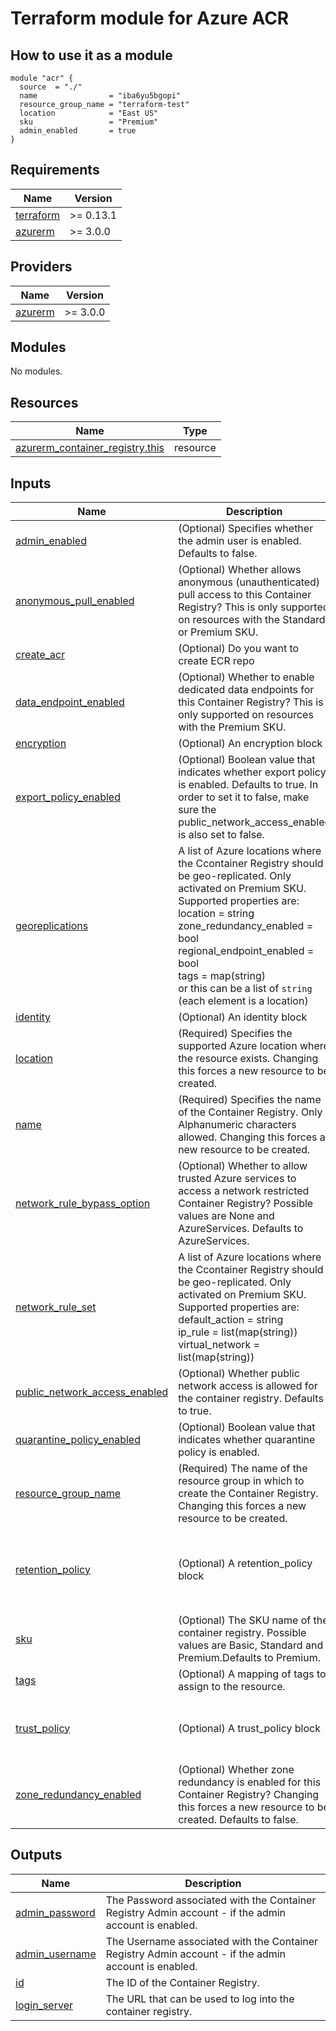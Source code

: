 # Terraform module for Azure ACR

## How to use it as a module

```hcl
module "acr" {
  source  = "./"
  name                = "iba6yu5bgopi"
  resource_group_name = "terraform-test"
  location            = "East US"
  sku                 = "Premium"
  admin_enabled       = true
}

```

<!-- BEGINNING OF PRE-COMMIT-TERRAFORM DOCS HOOK -->
## Requirements

| Name | Version |
|------|---------|
| <a name="requirement_terraform"></a> [terraform](#requirement\_terraform) | >= 0.13.1 |
| <a name="requirement_azurerm"></a> [azurerm](#requirement\_azurerm) | >= 3.0.0 |

## Providers

| Name | Version |
|------|---------|
| <a name="provider_azurerm"></a> [azurerm](#provider\_azurerm) | >= 3.0.0 |

## Modules

No modules.

## Resources

| Name | Type |
|------|------|
| [azurerm_container_registry.this](https://registry.terraform.io/providers/hashicorp/azurerm/latest/docs/resources/container_registry) | resource |

## Inputs

| Name | Description | Type | Default | Required |
|------|-------------|------|---------|:--------:|
| <a name="input_admin_enabled"></a> [admin\_enabled](#input\_admin\_enabled) | (Optional) Specifies whether the admin user is enabled. Defaults to false. | `bool` | `false` | no |
| <a name="input_anonymous_pull_enabled"></a> [anonymous\_pull\_enabled](#input\_anonymous\_pull\_enabled) | (Optional) Whether allows anonymous (unauthenticated) pull access to this Container Registry? This is only supported on resources with the Standard or Premium SKU. | `bool` | `false` | no |
| <a name="input_create_acr"></a> [create\_acr](#input\_create\_acr) | (Optional) Do you want to create ECR repo | `bool` | `true` | no |
| <a name="input_data_endpoint_enabled"></a> [data\_endpoint\_enabled](#input\_data\_endpoint\_enabled) | (Optional) Whether to enable dedicated data endpoints for this Container Registry? This is only supported on resources with the Premium SKU. | `bool` | `true` | no |
| <a name="input_encryption"></a> [encryption](#input\_encryption) | (Optional) An encryption block | `any` | `[]` | no |
| <a name="input_export_policy_enabled"></a> [export\_policy\_enabled](#input\_export\_policy\_enabled) | (Optional) Boolean value that indicates whether export policy is enabled. Defaults to true. In order to set it to false, make sure the public\_network\_access\_enabled is also set to false. | `bool` | `true` | no |
| <a name="input_georeplications"></a> [georeplications](#input\_georeplications) | A list of Azure locations where the Ccontainer Registry should be geo-replicated. Only activated on Premium SKU.<br>  Supported properties are:<br>    location                  = string<br>    zone\_redundancy\_enabled   = bool<br>    regional\_endpoint\_enabled = bool<br>    tags                      = map(string)<br>  or this can be a list of `string` (each element is a location) | `any` | `[]` | no |
| <a name="input_identity"></a> [identity](#input\_identity) | (Optional) An identity block | `any` | `[]` | no |
| <a name="input_location"></a> [location](#input\_location) | (Required) Specifies the supported Azure location where the resource exists. Changing this forces a new resource to be created. | `string` | n/a | yes |
| <a name="input_name"></a> [name](#input\_name) | (Required) Specifies the name of the Container Registry. Only Alphanumeric characters allowed. Changing this forces a new resource to be created. | `string` | n/a | yes |
| <a name="input_network_rule_bypass_option"></a> [network\_rule\_bypass\_option](#input\_network\_rule\_bypass\_option) | (Optional) Whether to allow trusted Azure services to access a network restricted Container Registry? Possible values are None and AzureServices. Defaults to AzureServices. | `string` | `"AzureServices"` | no |
| <a name="input_network_rule_set"></a> [network\_rule\_set](#input\_network\_rule\_set) | A list of Azure locations where the Ccontainer Registry should be geo-replicated. Only activated on Premium SKU.<br>  Supported properties are:<br>    default\_action  = string<br>    ip\_rule         = list(map(string))<br>    virtual\_network = list(map(string)) | `any` | `[]` | no |
| <a name="input_public_network_access_enabled"></a> [public\_network\_access\_enabled](#input\_public\_network\_access\_enabled) | (Optional) Whether public network access is allowed for the container registry. Defaults to true. | `bool` | `false` | no |
| <a name="input_quarantine_policy_enabled"></a> [quarantine\_policy\_enabled](#input\_quarantine\_policy\_enabled) | (Optional) Boolean value that indicates whether quarantine policy is enabled. | `bool` | `false` | no |
| <a name="input_resource_group_name"></a> [resource\_group\_name](#input\_resource\_group\_name) | (Required) The name of the resource group in which to create the Container Registry. Changing this forces a new resource to be created. | `string` | n/a | yes |
| <a name="input_retention_policy"></a> [retention\_policy](#input\_retention\_policy) | (Optional) A retention\_policy block | `any` | <pre>[<br>  {<br>    "days": 30,<br>    "enabled": true<br>  }<br>]</pre> | no |
| <a name="input_sku"></a> [sku](#input\_sku) | (Optional) The SKU name of the container registry. Possible values are Basic, Standard and Premium.Defaults to Premium. | `string` | `"Premium"` | no |
| <a name="input_tags"></a> [tags](#input\_tags) | (Optional) A mapping of tags to assign to the resource. | `map(string)` | `{}` | no |
| <a name="input_trust_policy"></a> [trust\_policy](#input\_trust\_policy) | (Optional) A trust\_policy block | `any` | <pre>[<br>  {<br>    "enabled": false<br>  }<br>]</pre> | no |
| <a name="input_zone_redundancy_enabled"></a> [zone\_redundancy\_enabled](#input\_zone\_redundancy\_enabled) | (Optional) Whether zone redundancy is enabled for this Container Registry? Changing this forces a new resource to be created. Defaults to false. | `bool` | `false` | no |

## Outputs

| Name | Description |
|------|-------------|
| <a name="output_admin_password"></a> [admin\_password](#output\_admin\_password) | The Password associated with the Container Registry Admin account - if the admin account is enabled. |
| <a name="output_admin_username"></a> [admin\_username](#output\_admin\_username) | The Username associated with the Container Registry Admin account - if the admin account is enabled. |
| <a name="output_id"></a> [id](#output\_id) | The ID of the Container Registry. |
| <a name="output_login_server"></a> [login\_server](#output\_login\_server) | The URL that can be used to log into the container registry. |
<!-- END OF PRE-COMMIT-TERRAFORM DOCS HOOK -->

